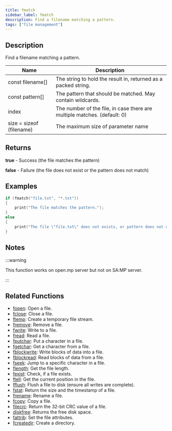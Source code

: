 ```yaml
---
title: fmatch
sidebar_label: fmatch
description: Find a filename matching a pattern.
tags: ["file management"]
---
```


<LowercaseNote />

## Description

Find a filename matching a pattern.

| Name                     | Description                                                              |
| ------------------------ | ------------------------------------------------------------------------ |
| const filename[]         | The string to hold the result in, returned as a packed string.           |
| const pattern[]          | The pattern that should be matched. May contain wildcards.               |
| index                    | The number of the file, in case there are multiple matches. (default: 0) |
| size = sizeof (filename) | The maximum size of parameter name                                       |

## Returns

**true** - Success (the file matches the pattern)

**false** - Failure (the file does not exist or the pattern does not match)

## Examples

```c
if (fmatch("file.txt", "*.txt"))
{
    print("The file matches the pattern.");
}
else
{
    print("The file \"file.txt\" does not exists, or pattern does not match.");
}
```

## Notes

:::warning

This function works on open.mp server but not on SA:MP server.

:::

## Related Functions

- [fopen](fopen): Open a file.
- [fclose](fclose): Close a file.
- [ftemp](ftemp): Create a temporary file stream.
- [fremove](fremove): Remove a file.
- [fwrite](fwrite): Write to a file.
- [fread](fread): Read a file.
- [fputchar](fputchar): Put a character in a file.
- [fgetchar](fgetchar): Get a character from a file.
- [fblockwrite](fblockwrite): Write blocks of data into a file.
- [fblockread](fblockread): Read blocks of data from a file.
- [fseek](fseek): Jump to a specific character in a file.
- [flength](flength): Get the file length.
- [fexist](fexist): Check, if a file exists.
- [ftell](ftell): Get the current position in the file.
- [fflush](fflush): Flush a file to disk (ensure all writes are complete).
- [fstat](fstat): Return the size and the timestamp of a file.
- [frename](frename): Rename a file.
- [fcopy](fcopy): Copy a file.
- [filecrc](filecrc): Return the 32-bit CRC value of a file.
- [diskfree](diskfree): Returns the free disk space.
- [fattrib](fattrib): Set the file attributes.
- [fcreatedir](fcreatedir): Create a directory.
